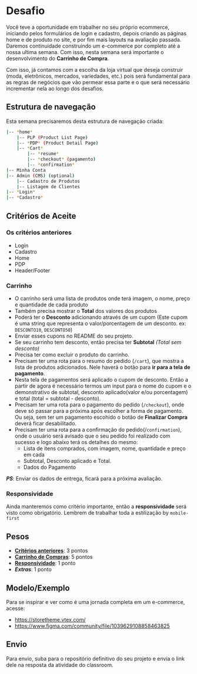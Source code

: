 # Desafio

Você teve a oportunidade em trabalher no seu próprio ecommerce, iniciando pelos formulários de login e cadastro, depois criando as páginas home e de produto no site, e por fim mais layouts na avaliação passada. Daremos continuidade construindo um e-commerce por completo até a nossa ultima semana. Com isso, nesta semana será importante o desenvolvimento do **Carrinho de Compra**.

Com isso, já contamos com a escolha da loja virtual que deseja construir (moda, eletrônicos, mercados, variedades, etc.) pois será fundamental para as regras de negócios que vão permear essa parte e o que será necessário incrementar nela ao longo dos desafios.

## Estrutura de navegação

Esta semana precisaremos desta estrutura de navegação criada:

```bash
|-- *home*
    |-- PLP (Product List Page)
    |-- *PDP* (Product Detail Page)
    |-- *Cart*
        |-- *resume*
        |-- *checkout* (pagamento)
        |-- *confirmation* 
|-- Minha Conta
|-- Admin (CMS) (optional)
    |-- Cadastro de Produtos
    |-- Listagem de Clientes
|-- *Login* 
|-- *Cadastro*
```

## Critérios de Aceite

### Os critérios anteriores
- Login
- Cadastro
- Home
- PDP
- Header/Footer

### Carrinho

- O carrinho será uma lista de produtos onde terá imagem, o nome, preço e quantidade de cada produto
- Também precisa mostrar o **Total** dos valores dos produtos
- Poderá ter o **Desconto** adicionando através de um cupom (Este cupom é uma string que representa o valor/porcentagem de um desconto. ex: `DESCONTO10`, `DESCONTO50`)
- Enviar esses cupons no README do seu projeto.
- Se seu carrinho tem desconto, então precisa ter **Subtotal** *(Total sem desconto)*
- Precisa ter como excluir o produto do carrinho.
- Precisam ter uma rota para o resumo do pedido (`/cart`), que mostra a lista de produtos adicionados. Nele haverá o botão para **ir para a tela de pagamento**.
- Nesta tela de pagamentos será aplicado o cupom de desconto. Então a partir de agora é necessário termos um input para o nome do cupom e o demonstrativo de subtotal, desconto aplicado(valor e/ou porcentagem) e total (total = subtotal - desconto).
- Precisam ter uma rota para o pagamento do pedido (`/checkout`), onde deve só passar para a próxima após escolher a forma de pagamento. Ou seja, sem ter um pagamento escohido o botão de **Finalizar Compra** deverá ficar desabilitado.
- Precisam ter uma rota para a confirmação do pedido(/`confirmation`), onde o usuário será avisado que o seu pedido foi realizado com sucesso e logo abaixo terá os detalhes do mesmo:
  - Lista de itens comprados, com imagem, nome, quantidade e preço em cada
  - Subtotal, Desconto aplicado e Total.
  - Dados do Pagamento

 ***PS***: Enviar os dados de entrega, ficará para a próxima avaliação.


### Responsividade

Ainda manteremos como critério importante, então a **responsividade** será visto como obrigatório. Lembrem de trabalhar toda a estilização by `mobile-first`

## Pesos

- [**Critérios anteriores**](#home-page): 3 pontos
- [**Carrinho de Compras**](#home-page): 5 pontos
- [**Responsividade**](#responsividade): 1 ponto
- ***Extras***: 1 ponto

## Modelo/Exemplo

Para se inspirar e ver como é uma jornada completa em um e-commerce, acesse: 
- <https://storetheme.vtex.com/>
- <https://www.figma.com/community/file/1039629108858463825>

## Envio

Para envio, suba para o repositório definitivo do seu projeto e envia o link dele na resposta da atividade do classroom.
